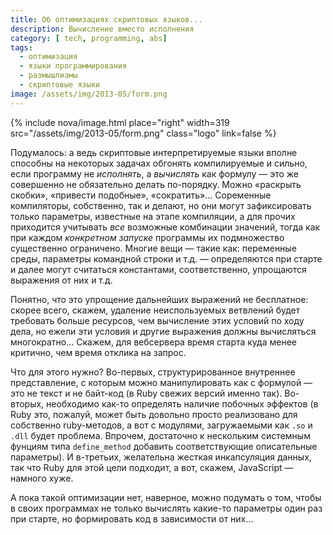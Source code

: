 ```yaml
---
title: Об оптимизациях скриптовых языков...
description: Вычисление вместо исполнения
category: [ tech, programming, abs]
tags:
  - оптимизация
  - языки программирования
  - размышлизмы
  - скриптовые языки
image: /assets/img/2013-05/form.png
---
```

{% include nova/image.html place="right" width=319 src="/assets/img/2013-05/form.png" class="logo" link=false %}

Подумалось: а ведь скриптовые интерпретируемые языки вполне способны на не&shy;ко&shy;то&shy;рых задачах обгонять компилируемые
и сильно, если программу не *исполнять*, а *вычислять* как формулу — это же совершенно не обязательно делать
по-порядку. Можно «раскрыть скобки», «привести подобные», «сократить»... Соременные компиляторы, собственно,
так и делают, но они могут зафиксировать только параметры, известные на этапе компиляции, а для прочих приходится
учитывать *все* возможные комбинации значений, тогда как при ка­ж­дом *конкретном запуске* программы их подмножество
существенно ограничено. Многие вещи — такие как: переменные среды, параметры командной строки и т.д. — определяются
при старте и далее могут считаться константами, соответственно, упрощаются выражения от них и т.д.

Понятно, что это упрощение дальнейших выражений не бесплатное: скорее всего, скажем, удаление неиспользуемых ветвлений
будет требовать больше ресурсов, чем вычисление этих условий по ходу дела, но ежели эти условия и другие выражения
должны вычисляться многократно... Скажем, для вебсервера время старта куда менее критично, чем время отклика на запрос.

Что для этого нужно? Во-первых, структурированное внутреннее представление, с которым можно манипулировать как с фор­му­лой —
это не текст и не байт-код (в Ruby свежих версий именно так). Во-вторых, необходимо как-то определять наличие побочных
эффектов (в Ruby это, пожалуй, может быть довольно просто реализовано для собственно ruby-методов, а вот с мо­ду­ля­ми,
загружаемыми как `.so` и `.dll` будет проблема. Впрочем, достаточно к нескольким системным фунциям типа `define_method`
добавить соответствующие описательные параметры). И в-третьих, желательна жесткая инкапсуляция данных, так что Ruby
для этой цели подходит, а вот, скажем, JavaScript — намного хуже.

А пока такой оптимизации нет, наверное, можно подумать о том, чтобы в своих программах не только вычислять какие-то
параметры один раз при старте, но формировать код в зависимости от них...

[cover]: /assets/img/2013-05/form.png
